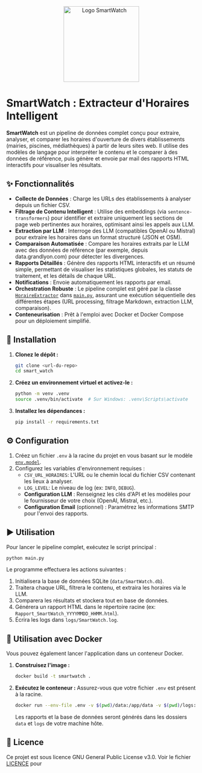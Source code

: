<div align="center">
  <img src="assets/logo_app.jpg" alt="Logo SmartWatch" width="200"/>
</div>

# SmartWatch : Extracteur d'Horaires Intelligent

**SmartWatch** est un pipeline de données complet conçu pour extraire, analyser, et comparer les horaires d'ouverture de divers établissements (mairies, piscines, médiathèques) à partir de leurs sites web. Il utilise des modèles de langage pour interpréter le contenu et le comparer à des données de référence, puis génère et envoie par mail des rapports HTML interactifs pour visualiser les résultats.

## ✨ Fonctionnalités

*   **Collecte de Données** : Charge les URLs des établissements à analyser depuis un fichier CSV.
*   **Filtrage de Contenu Intelligent** : Utilise des embeddings (via `sentence-transformers`) pour identifier et extraire uniquement les sections de page web pertinentes aux horaires, optimisant ainsi les appels aux LLM.
*   **Extraction par LLM** : Interroge des LLM (compatibles OpenAI ou Mistral) pour extraire les horaires dans un format structuré (JSON et OSM).
*   **Comparaison Automatisée** : Compare les horaires extraits par le LLM avec des données de référence (par exemple, depuis data.grandlyon.com) pour détecter les divergences.
*   **Rapports Détaillés** : Génère des rapports HTML interactifs et un résumé simple, permettant de visualiser les statistiques globales, les statuts de traitement, et les détails de chaque URL.
*   **Notifications** : Envoie automatiquement les rapports par email.
*   **Orchestration Robuste** : Le pipeline complet est géré par la classe [`HoraireExtractor`](main.py) dans [`main.py`](main.py), assurant une exécution séquentielle des différentes étapes (URL processing, filtrage Markdown, extraction LLM, comparaison).
*   **Conteneurisation** : Prêt à l'emploi avec Docker et Docker Compose pour un déploiement simplifié.

## 🚀 Installation

1.  **Clonez le dépôt :**
    ```sh
    git clone <url-du-repo>
    cd smart_watch
    ```

2.  **Créez un environnement virtuel et activez-le :**
    ```sh
    python -m venv .venv
    source .venv/bin/activate  # Sur Windows: .venv\Scripts\activate
    ```

3.  **Installez les dépendances :**
    ```sh
    pip install -r requirements.txt
    ```

## ⚙️ Configuration

1.  Créez un fichier `.env` à la racine du projet en vous basant sur le modèle [`env.model`](.env.model).
2.  Configurez les variables d'environnement requises :
    *   `CSV_URL_HORAIRES`: L'URL ou le chemin local du fichier CSV contenant les lieux à analyser.
    *   `LOG_LEVEL`: Le niveau de log (ex: `INFO`, `DEBUG`).
    *   **Configuration LLM** : Renseignez les clés d'API et les modèles pour le fournisseur de votre choix (OpenAI, Mistral, etc.).
    *   **Configuration Email** (optionnel) : Paramétrez les informations SMTP pour l'envoi des rapports.

## ▶️ Utilisation

Pour lancer le pipeline complet, exécutez le script principal :

```sh
python main.py
```

Le programme effectuera les actions suivantes :
1.  Initialisera la base de données SQLite (`data/SmartWatch.db`).
2.  Traitera chaque URL, filtrera le contenu, et extraira les horaires via le LLM.
3.  Comparera les résultats et stockera tout en base de données.
4.  Générera un rapport HTML dans le répertoire racine (ex: `Rapport_SmartWatch_YYYYMMDD_HHMM.html`).
5.  Écrira les logs dans `logs/SmartWatch.log`.

## 🐳 Utilisation avec Docker

Vous pouvez également lancer l'application dans un conteneur Docker.

1.  **Construisez l'image :**
    ```sh
    docker build -t smartwatch .
    ```

2.  **Exécutez le conteneur :**
    Assurez-vous que votre fichier `.env` est présent à la racine.
    ```sh
    docker run --env-file .env -v $(pwd)/data:/app/data -v $(pwd)/logs:/app/logs smartwatch
    ```
    Les rapports et la base de données seront générés dans les dossiers `data` et `logs` de votre machine hôte.

## 📄 Licence

Ce projet est sous licence GNU General Public License v3.0. Voir le fichier [LICENCE](LICENCE) pour